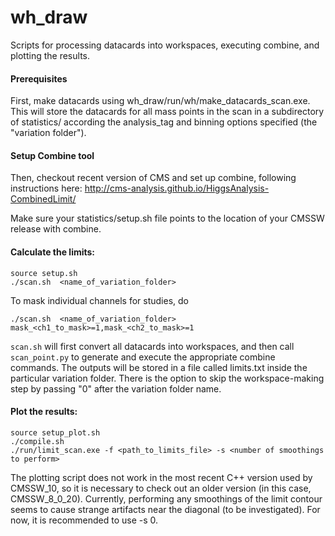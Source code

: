wh_draw
========

Scripts for processing datacards into workspaces, executing combine, and plotting the results.

#### Prerequisites
First, make datacards using wh_draw/run/wh/make_datacards_scan.exe. This will store the datacards for all mass points in the scan in a subdirectory of statistics/ according the analysis_tag and binning options specified (the "variation folder").

#### Setup Combine tool
Then, checkout recent version of CMS and set up combine, following instructions here: http://cms-analysis.github.io/HiggsAnalysis-CombinedLimit/

Make sure your statistics/setup.sh file points to the location of your CMSSW release with combine.

#### Calculate the limits:

	source setup.sh
	./scan.sh  <name_of_variation_folder>

To mask individual channels for studies, do
```
./scan.sh  <name_of_variation_folder> mask_<ch1_to_mask>=1,mask_<ch2_to_mask>=1
```

```scan.sh``` will first convert all datacards into workspaces, and then call ```scan_point.py``` to generate and execute the appropriate combine commands. The outputs will be stored in a file called limits.txt inside the particular variation folder. There is the option to skip the workspace-making step by passing "0" after the variation folder name.


#### Plot the results:
	
	source setup_plot.sh
	./compile.sh
	./run/limit_scan.exe -f <path_to_limits_file> -s <number of smoothings to perform>

The plotting script does not work in the most recent C++ version used by CMSSW_10, so it is necessary to check out an older version (in this case, CMSSW_8_0_20). Currently, performing any smoothings of the limit contour seems to cause strange artifacts near the diagonal (to be investigated). For now, it is recommended to use -s 0.




